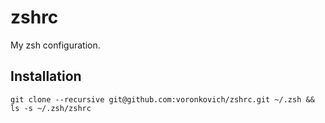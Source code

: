 zshrc
=====

My zsh configuration.

## Installation

    git clone --recursive git@github.com:voronkovich/zshrc.git ~/.zsh && ls -s ~/.zsh/zshrc
